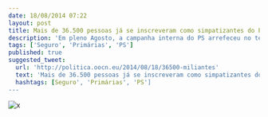 ```yaml
---
date: 18/08/2014 07:22
layout: post
title: Mais de 36.500 pessoas já se inscreveram como simpatizantes do PS
description: 'Em pleno Agosto, a campanha interna do PS arrefeceu no terreno. Mas na internet já mais de 33 mil pessoas formalizaram a sua vontade em votar nas primárias de 28 de Setembro, além de 3500 que o fizeram presencialmente.'
tags: ['Seguro', 'Primárias', 'PS']
published: true
suggested_tweet:
  url: 'http://politica.oocn.eu/2014/08/18/36500-miliantes'
  text: 'Mais de 36.500 pessoas já se inscreveram como simpatizantes do PS'
  hashtags: [Seguro', 'Primárias', 'PS']
---
```


![x](https://cloud.githubusercontent.com/assets/8419520/3952620/0b883ba4-26e4-11e4-8717-f96305605533.png)
